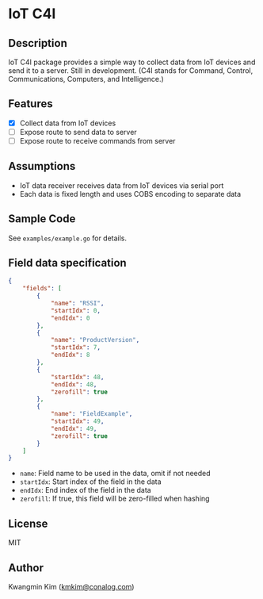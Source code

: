 # IoT C4I

## Description

IoT C4I package provides a simple way to collect data from IoT devices and send it to a server. Still in development. (C4I stands for Command, Control, Communications, Computers, and Intelligence.)

## Features

- [x] Collect data from IoT devices
- [ ] Expose route to send data to server
- [ ] Expose route to receive commands from server

## Assumptions

- IoT data receiver receives data from IoT devices via serial port
- Each data is fixed length and uses COBS encoding to separate data

## Sample Code

See `examples/example.go` for details.

## Field data specification

```json
{
    "fields": [
        {
            "name": "RSSI",
            "startIdx": 0,
            "endIdx": 0
        },
        {
            "name": "ProductVersion",
            "startIdx": 7,
            "endIdx": 8
        },
        {
            "startIdx": 48,
            "endIdx": 48,
            "zerofill": true  
        },
        {
            "name": "FieldExample",
            "startIdx": 49,
            "endIdx": 49,
            "zerofill": true
        }
    ]
}
```

- `name`: Field name to be used in the data, omit if not needed
- `startIdx`: Start index of the field in the data
- `endIdx`: End index of the field in the data
- `zerofill`: If true, this field will be zero-filled when hashing

## License

MIT

## Author

Kwangmin Kim (kmkim@conalog.com)